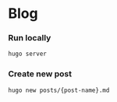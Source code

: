 # Blog

### Run locally

```sh
hugo server
```

### Create new post

```sh
hugo new posts/{post-name}.md
```
